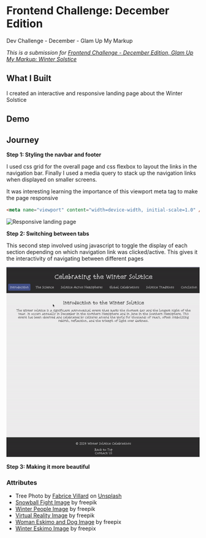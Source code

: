 # Frontend Challenge: December Edition

Dev Challenge - December - Glam Up My Markup

_This is a submission for [Frontend Challenge - December Edition, Glam Up My Markup: Winter Solstice](https://dev.to/challenges/frontend-2024-12-04)_

## What I Built

I created an interactive and responsive landing page about the Winter Solstice

<!-- Tell us about your landing page and what you were looking to achieve. -->

## Demo

<!-- Show us your project! You can directly embed an editor into this post (see the FAQ section from the challenge page) or you can share an image of your project and share a public link to the code. -->

## Journey

**Step 1: Styling the navbar and footer**

I used css grid for the overall page and css flexbox to layout the links in the navigation bar. Finally I used a media query to stack up the navigation links when displayed on smaller screens.

It was interesting learning the importance of this viewport meta tag to make the page responsive

```html
<meta name="viewport" content="width=device-width, initial-scale=1.0" />
```

![Responsive landing page](/assets/landingpage-1.gif)

**Step 2: Switching between tabs**

This second step involved using javascript to toggle the display of each section depending on which navigation link was clicked/active. This gives it the interactivity of navigating between different pages

![Responsive landing page](/assets/landingpage-2.gif)

**Step 3: Making it more beautiful**

### Attributes

- Tree Photo by [Fabrice Villard](https://unsplash.com/@fabulu75?utm_content=creditCopyText&utm_medium=referral&utm_source=unsplash) on [Unsplash](https://unsplash.com/photos/withered-tree-surrounded-with-snow-during-daytime-Du41jIaI5Ww?utm_content=creditCopyText&utm_medium=referral&utm_source=unsplash)
- [Snowball Fight Image](https://www.freepik.com/free-vector/flat-winter-eskimo-illustration_33745102.htm#fromView=search&page=1&position=2&uuid=44d27711-d651-4907-867c-0d67c69c3691) by freepik
- [Winter People Image](https://www.freepik.com/free-vector/flat-winter-people-collection_19838194.htm#fromView=image_search_similar&page=1&position=31&uuid=0f4382f7-6e77-4c84-a1d4-814bfdccf46e) by freepik
- [Virtual Reality Image](https://www.freepik.com/free-vector/virtual-reality-concept_11372779.htm#fromView=image_search_similar&page=1&position=50&uuid=0f4382f7-6e77-4c84-a1d4-814bfdccf46e) by freepik
- [Woman Eskimo and Dog Image](https://www.freepik.com/free-vector/flat-eskimo-illustration_33810950.htm#fromView=image_search_similar&page=1&position=45&uuid=0f4382f7-6e77-4c84-a1d4-814bfdccf46e) by freepix
- [Winter Eskimo Image](https://www.freepik.com/free-vector/flat-eskimo-illustration_33810950.htm#fromView=image_search_similar&page=1&position=45&uuid=0f4382f7-6e77-4c84-a1d4-814bfdccf46e) by freepix
